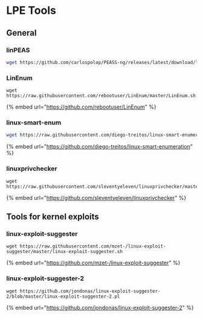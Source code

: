# LPE Tools

## General

### linPEAS

```bash
wget https://github.com/carlospolop/PEASS-ng/releases/latest/download/linpeas.sh
```

### LinEnum

```
wget https://raw.githubusercontent.com/rebootuser/LinEnum/master/LinEnum.sh
```

{% embed url="https://github.com/rebootuser/LinEnum" %}

### linux-smart-enum

```bash
wget https://raw.githubusercontent.com/diego-treitos/linux-smart-enumeration/master/lse.sh
```

{% embed url="https://github.com/diego-treitos/linux-smart-enumeration" %}

### linuxprivchecker

```
wget https://raw.githubusercontent.com/sleventyeleven/linuxprivchecker/master/linuxprivchecker.py
```

{% embed url="https://github.com/sleventyeleven/linuxprivchecker" %}

## Tools for kernel exploits

### linux-exploit-suggester

```
wget https://raw.githubusercontent.com/mzet-/linux-exploit-suggester/master/linux-exploit-suggester.sh
```

{% embed url="https://github.com/mzet-/linux-exploit-suggester" %}

### linux-exploit-suggester-2

```
wget https://github.com/jondonas/linux-exploit-suggester-2/blob/master/linux-exploit-suggester-2.pl
```

{% embed url="https://github.com/jondonas/linux-exploit-suggester-2" %}
